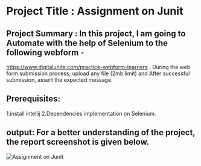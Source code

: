 # Project Title : Assignment on Junit 

## Project Summary : In this project, I am going to Automate with the help of Selenium to the following webform -
https://www.digitalunite.com/practice-webform-learners . During the web form submission process, upload any file (2mb limit) and After successful submission, assert the expected message.

## Prerequisites:
1.install intellij
2.Dependencies implementation on Selenium.

## output: For a better understanding of the project, the report screenshot is given below.
![Assignment on Junit](https://github.com/user-attachments/assets/602f8b92-86ce-4d20-bdc1-01303684132f)
